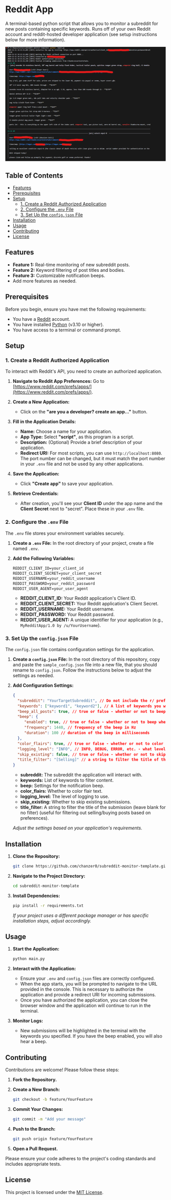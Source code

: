 # Reddit App

A terminal-based python script that allows you to monitor a subreddit for new posts containing specific keywords. Runs off of your own Reddit account and reddit-hosted developer application (see setup instructions below for more information).

![Example usage image](example_usage.png)

## Table of Contents

- [Features](#features)
- [Prerequisites](#prerequisites)
- [Setup](#setup)
  - [1. Create a Reddit Authorized Application](#1-create-a-reddit-authorized-application)
  - [2. Configure the `.env` File](#2-configure-the-env-file)
  - [3. Set Up the `config.json` File](#3-set-up-the-configjson-file)
- [Installation](#installation)
- [Usage](#usage)
- [Contributing](#contributing)
- [License](#license)

## Features

- **Feature 1:** Real-time monitoring of new subreddit posts.
- **Feature 2:** Keyword filtering of post titles and bodies.
- **Feature 3:** Customizable notification beeps.
- Add more features as needed.

## Prerequisites

Before you begin, ensure you have met the following requirements:

- You have a [Reddit](https://www.reddit.com/) account.
- You have installed [Python](https://www.python.org/) (v3.10 or higher).
- You have access to a terminal or command prompt.

## Setup

### 1. Create a Reddit Authorized Application

To interact with Reddit's API, you need to create an authorized application.

1. **Navigate to Reddit App Preferences:**
   Go to [https://www.reddit.com/prefs/apps/](https://www.reddit.com/prefs/apps/).

2. **Create a New Application:**
   - Click on the **"are you a developer? create an app..."** button.
   
3. **Fill in the Application Details:**
   - **Name:** Choose a name for your application.
   - **App Type:** Select **"script"**, as this program is a script.
   - **Description:** (Optional) Provide a brief description of your application.
   - **Redirect URI:** For most scripts, you can use `http://localhost:8080`. The port number can be changed, but it must match the port number in your `.env` file and not be used by any other applications.
   
4. **Save the Application:**
   - Click **"Create app"** to save your application.

5. **Retrieve Credentials:**
   - After creation, you'll see your **Client ID** under the app name and the **Client Secret** next to "secret". Place these in your `.env` file.

### 2. Configure the `.env` File

The `.env` file stores your environment variables securely.

1. **Create a `.env` File:**
   In the root directory of your project, create a file named `.env`.

2. **Add the Following Variables:**

   ```env
   REDDIT_CLIENT_ID=your_client_id
   REDDIT_CLIENT_SECRET=your_client_secret
   REDDIT_USERNAME=your_reddit_username
   REDDIT_PASSWORD=your_reddit_password
   REDDIT_USER_AGENT=your_user_agent
   ```

   - **REDDIT_CLIENT_ID:** Your Reddit application's Client ID.
   - **REDDIT_CLIENT_SECRET:** Your Reddit application's Client Secret.
   - **REDDIT_USERNAME:** Your Reddit username.
   - **REDDIT_PASSWORD:** Your Reddit password.
   - **REDDIT_USER_AGENT:** A unique identifier for your application (e.g., `MyRedditApp/1.0 by /u/YourUsername`).

### 3. Set Up the `config.json` File

The `config.json` file contains configuration settings for the application.

1. **Create a `config.json` File:**
   In the root directory of this repository, copy and paste the `sample_config.json` file into a new file, that you should rename to `config.json`. Follow the instructions below to adjust the settings as needed.

2. **Add Configuration Settings:**

   ```json
   {
     "subreddit": "YourTargetSubreddit", // Do not include the r/ prefix
     "keywords": ["keyword1", "keyword2"], // A list of keywords you want highlighted in the post title or body
     "beep_all_posts": true, // true or false - whether or not to beep when a new submission is found
     "beep": {
        "enabled": true, // true or false - whether or not to beep when a new submission is found
        "frequency": 1440, // frequency of the beep in Hz
        "duration": 100 // duration of the beep in milliseconds
     },
     "color_flairs": true, // true or false - whether or not to color flair text (for trading subreddits)
     "logging_level": "INFO", // INFO, DEBUG, ERROR, etc. - what level of logging to use
     "skip_existing": false, // true or false - whether or not to skip existing submissions
     "title_filter": "[Selling]" // a string to filter the title of the submission (leave blank for no filter) (useful for filtering out selling/buying posts based on preferences)
   }
   ```

   - **subreddit:** The subreddit the application will interact with.
   - **keywords:** List of keywords to filter content.
   - **beep:** Settings for the notification beep.
   - **color_flairs:** Whether to color flair text.
   - **logging_level:** The level of logging to use.
   - **skip_existing:** Whether to skip existing submissions.
   - **title_filter:** A string to filter the title of the submission (leave blank for no filter) (useful for filtering out selling/buying posts based on preferences).

   *Adjust the settings based on your application's requirements.*

## Installation

1. **Clone the Repository:**

   ```bash
   git clone https://github.com/chanzer0/subreddit-monitor-template.git
   ```

2. **Navigate to the Project Directory:**

   ```bash
   cd subreddit-monitor-template
   ```

3. **Install Dependencies:**

   ```bash
   pip install -r requirements.txt
   ```

   *If your project uses a different package manager or has specific installation steps, adjust accordingly.*

## Usage

1. **Start the Application:**

   ```bash
   python main.py
   ```

2. **Interact with the Application:**
   
   - Ensure your `.env` and `config.json` files are correctly configured.
   - When the app starts, you will be prompted to navigate to the URL provided in the console. This is necessary to authorize the application and provide a redirect URI for incoming submissions.
   - Once you have authorized the application, you can close the browser window and the application will continue to run in the terminal.

3. **Monitor Logs:**
   
   - New submissions will be highlighted in the terminal with the keywords you specified. If you have the beep enabled, you will also hear a beep.

## Contributing

Contributions are welcome! Please follow these steps:

1. **Fork the Repository.**
2. **Create a New Branch:**

   ```bash
   git checkout -b feature/YourFeature
   ```

3. **Commit Your Changes:**

   ```bash
   git commit -m "Add your message"
   ```

4. **Push to the Branch:**

   ```bash
   git push origin feature/YourFeature
   ```

5. **Open a Pull Request.**

Please ensure your code adheres to the project's coding standards and includes appropriate tests.

## License

This project is licensed under the [MIT License](https://opensource.org/license/mit).
